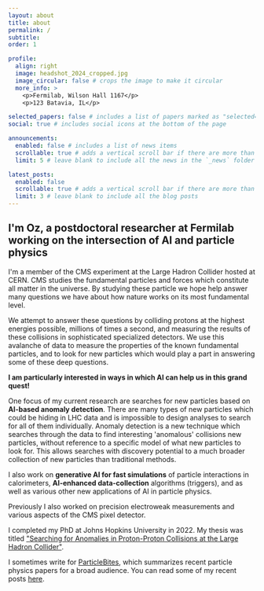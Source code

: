 ```yaml
---
layout: about
title: about
permalink: /
subtitle:
order: 1

profile:
  align: right
  image: headshot_2024_cropped.jpg
  image_circular: false # crops the image to make it circular
  more_info: >
    <p>Fermilab, Wilson Hall 1167</p>
    <p>123 Batavia, IL</p>

selected_papers: false # includes a list of papers marked as "selected={true}"
social: true # includes social icons at the bottom of the page

announcements:
  enabled: false # includes a list of news items
  scrollable: true # adds a vertical scroll bar if there are more than 3 news items
  limit: 5 # leave blank to include all the news in the `_news` folder

latest_posts:
  enabled: false
  scrollable: true # adds a vertical scroll bar if there are more than 3 new posts items
  limit: 3 # leave blank to include all the blog posts
---
```

## I'm Oz, a postdoctoral researcher at Fermilab working on the intersection of AI and particle physics

I'm a member of the CMS experiment at the Large Hadron Collider hosted at CERN. 
CMS studies the fundamental particles and forces which constitute all matter in
the universe. 
By studying these particle we hope help answer many questions we have about how
nature works on its most fundamental level.

We attempt to answer these questions by colliding protons at the highest energies possible, millions
of times a second, and measuring the results of these collisions in
sophisticated specialized detectors.
We use this avalanche of data to measure the properties of the known fundamental particles,
and to look for new particles which would play a part in answering some of these deep questions.

**I am particularly interested in ways in which AI can help us in this grand quest!**


One focus of my current research are searches for new particles based on **AI-based anomaly detection**.
There are many types of new particles which could be hiding in LHC data and is
impossible to design analyses to search for all of them individually. 
Anomaly detection is a new technique which searches through the data to find interesting 'anomalous' collisions new particles, without 
reference to a specific model of what new particles to look for. 
This allows searches with discovery potential to a much broader collection of new particles than traditional methods.  

I also work on **generative AI for fast simulations** of particle interactions in calorimeters,
**AI-enhanced data-collection** algorithms (triggers), 
and as well as various other new applications of AI in particle physics. 

Previously I also worked on precision electroweak measurements and various aspects of the CMS pixel detector.

I completed my PhD at Johns Hopkins University in 2022.
My thesis was titled ["Searching for Anomalies in Proton-Proton Collisions at the Large Hadron Collider"](https://jscholarship.library.jhu.edu/items/4e704274-b8f6-4199-845d-d8d7e3eb1fa7).


I sometimes write for [ParticleBites](https://www.particlebites.com/), which summarizes recent particle physics papers for a broad audience.
 You can read some of my recent posts
[here](https://www.particlebites.com/?author=30). 
